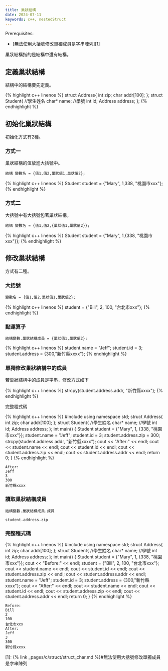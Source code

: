 ```yaml
---
title: 巢狀結構
date: 2024-07-11
keywords: c++, nestedStruct
---
```


Prerequisites:

- [無法使用大括號修改單獨成員是字串陣列][1]



巢狀結構指的是結構中還有結構。


## 定義巢狀結構

結構中的結構要先定義。

{% highlight c++ linenos %}
struct Address{
  int zip;
  char addr[100];
};
struct Student{
  //學生姓名
  char* name;
  //學號
  int id;
  Address address;
};
{% endhighlight %}

## 初始化巢狀結構

初始化方式有2種。

### 方式一

巢狀結構的值放進大括號中。

```
結構 變數名 = {值1,值2,巢狀值1,巢狀值2};
```

{% highlight c++ linenos %}
  Student student = {"Mary", 1,338, "桃園市xxx"};
{% endhighlight %}

### 方式二

大括號中有大括號包著巢狀結構。

```
結構 變數名 = {值1,值2,{巢狀值1,巢狀值2}};
```

{% highlight c++ linenos %}
  Student student = {"Mary", 1,{338, "桃園市xxx"}};
{% endhighlight %}

## 修改巢狀結構

方式有二種。

### 大括號

```
變數名 = {值1,值2,巢狀值1,巢狀值2};
```

{% highlight c++ linenos %}
student = {"Bill", 2, 100, "台北市xxx"};
{% endhighlight %}

### 點運算子

```
結構變數.巢狀結構成員 = {巢狀值1,巢狀值2};
```

{% highlight c++ linenos %}
  student.name = "Jeff";
  student.id = 3;
  student.address = {300,"新竹縣xxxx"};
{% endhighlight %}

### 單獨修改巢狀結構中的成員

若巢狀結構中的成員是字串，修改方式如下

{% highlight c++ linenos %}
  strcpy(student.address.addr, "新竹縣xxxx");
{% endhighlight %}

完整程式碼

{% highlight c++ linenos %}
#include <iostream>
using namespace std;
struct Address{
  int zip;
  char addr[100];
};
struct Student{
  //學生姓名
  char* name;
  //學號
  int id;
  Address address;
};
int main() {
  Student student = {"Mary", 1, {338, "桃園市xxx"}};
  student.name = "Jeff";
  student.id = 3;
  student.address.zip = 300;
  strcpy(student.address.addr, "新竹縣xxxx");
  cout << "After:" << endl;
  cout << student.name << endl;
  cout << student.id << endl;
  cout << student.address.zip << endl;
  cout << student.address.addr << endl;
  return 0;
}
{% endhighlight %}

```
After:
Jeff
3
300
新竹縣xxxx
```
### 讀取巢狀結構成員

```
結構變數.巢狀結構成員.成員
```

```
student.address.zip
```

### 完整程式碼
{% highlight c++ linenos %}
#include <iostream>
using namespace std;
struct Address{
  int zip;
  char addr[100];
};
struct Student{
  //學生姓名
  char* name;
  //學號
  int id;
  Address address;
};
int main() {
  Student student = {"Mary", 1, {338, "桃園市xxx"}};
  cout << "Before:" << endl;
  student = {"Bill", 2, 100, "台北市xxx"};
  cout << student.name << endl;
  cout << student.id << endl;
  cout << student.address.zip << endl;
  cout << student.address.addr << endl;
  student.name = "Jeff";
  student.id = 3;
  student.address = {300,"新竹縣xxxx"};
  cout << "After:" << endl;
  cout << student.name << endl;
  cout << student.id << endl;
  cout << student.address.zip << endl;
  cout << student.address.addr << endl;
  return 0;
}
{% endhighlight %}

```
Before:
Bill
2
100
台北市xxx
After:
Jeff
3
300
新竹縣xxxx
```

[1]: {% link _pages/c/struct/struct_char.md %}#無法使用大括號修改單獨成員是字串陣列
